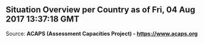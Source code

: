 ## Situation Overview per Country as of Fri, 04 Aug 2017 13:37:18 GMT

Source: **ACAPS (Assessment Capacities Project) - https://www.acaps.org**